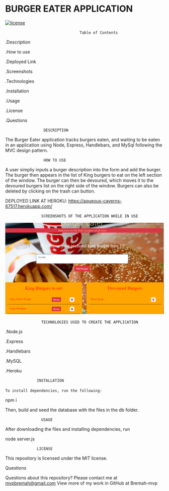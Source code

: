 # BURGER EATER APPLICATION

[![license](https://img.shields.io/github/license/DAVFoundation/captain-n3m0.svg?style=flat-square)](https://github.com/DAVFoundation/captain-n3m0/blob/master/LICENSE)

                                     Table of Contents
.Description

.How to use

.Deployed Link

.Screenshots

.Technologies

.Installation

.Usage

.License

.Questions

                     DESCRIPTION

  The Burger Eater application tracks burgers eaten, and waiting to be eaten in an application using Node, Express, Handlebars, and MySql following the MVC design pattern. 

                     HOW TO USE

  A user simpliy inputs a burger description into the form and add the burger. The burger then appears in the list of King burgers to eat on the left section of the window. 
  The burger can then be devoured, which moves it to the devoured burgers list on the right side of the window. Burgers can also be deleted by clicking on the trash can button. 

 DEPLOYED LINK AT HEROKU:
 https://aqueous-caverns-67517.herokuapp.com/

                    SCREENSHOTS OF THE APPLICATION WHILE IN USE 
   ![picture](https://github.com/Bremah-mvp/Burger-Eater/blob/master/public/assets/css/images/Screenshot%20.png)



                    TECHNOLOGIES USED TO CREATE THE APPLICATION  
                    
.Node.js

.Express

.Handlebars

.MySQL

.Heroku  

                  INSTALLATION

    To install dependencies, run the following:

npm i

Then, build and seed the database with the files in the db folder.

                    USAGE

After downloading the files and installing dependencies, run

node server.js

                  LICENSE

This repository is licensed under the MIT license.

Questions

Questions about this repository? Please contact me at mvpbremah@gmail.com View more of my work in GitHub at Bremah-mvp


